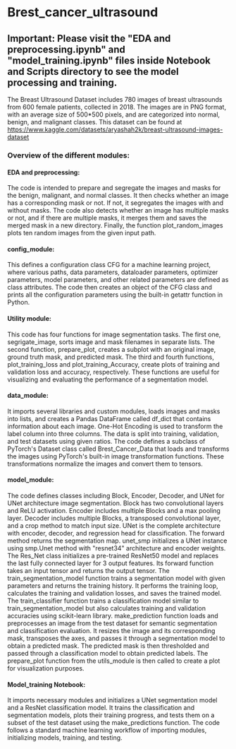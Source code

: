 # Brest_cancer_ultrasound

## Important: Please visit the "EDA and preprocessing.ipynb" and "model_training.ipynb" files inside Notebook and Scripts directory to see the model processing and training.

The Breast Ultrasound Dataset includes 780 images of breast ultrasounds from 600 female patients, collected in 2018. The images are in PNG format, with an average size of 500*500 pixels, and are categorized into normal, benign, and malignant classes.
This dataset can be found at https://www.kaggle.com/datasets/aryashah2k/breast-ultrasound-images-dataset


### Overview of the different modules:

#### EDA and preprocessing: 
The code is intended to prepare and segregate the images and masks for the benign, malignant, and normal classes. It then checks whether an image has a corresponding mask or not. If not, it segregates the images with and without masks. The code also detects whether an image has multiple masks or not, and if there are multiple masks, it merges them and saves the merged mask in a new directory. Finally, the function plot_random_images plots ten random images from the given input path.

#### config_module:
This defines a configuration class CFG for a machine learning project, where various paths, data parameters, dataloader parameters, optimizer parameters, model parameters, and other related parameters are defined as class attributes. The code then creates an object of the CFG class and prints all the configuration parameters using the built-in getattr function in Python.

#### Utility module:
This code has four functions for image segmentation tasks. The first one, segrigate_image, sorts image and mask filenames in separate lists. The second function, prepare_plot, creates a subplot with an original image, ground truth mask, and predicted mask. The third and fourth functions, plot_training_loss and plot_training_Accuracy, create plots of training and validation loss and accuracy, respectively. These functions are useful for visualizing and evaluating the performance of a segmentation model.

#### data_module:
It imports several libraries and custom modules, loads images and masks into lists, and creates a Pandas DataFrame called df_dict that contains information about each image. One-Hot Encoding is used to transform the label column into three columns. The data is split into training, validation, and test datasets using given ratios. The code defines a subclass of PyTorch's Dataset class called Brest_Cancer_Data that loads and transforms the images using PyTorch's built-in image transformation functions. These transformations normalize the images and convert them to tensors.


#### model_module:
The code defines classes including Block, Encoder, Decoder, and UNet for UNet architecture image segmentation. Block has two convolutional layers and ReLU activation. Encoder includes multiple Blocks and a max pooling layer. Decoder includes multiple Blocks, a transposed convolutional layer, and a crop method to match input size. UNet is the complete architecture with encoder, decoder, and regression head for classification. The forward method returns the segmentation map. unet_smp initializes a UNet instance using smp.Unet method with "resnet34" architecture and encoder weights.
The Res_Net class initializes a pre-trained ResNet50 model and replaces the last fully connected layer for 3 output features. Its forward function takes an input tensor and returns the output tensor.
The train_segmentation_model function trains a segmentation model with given parameters and returns the training history. It performs the training loop, calculates the training and validation losses, and saves the trained model.
The train_classifier function trains a classification model similar to train_segmentation_model but also calculates training and validation accuracies using scikit-learn library.
make_prediction function loads and preprocesses an image from the test dataset for semantic segmentation and classification evaluation. It resizes the image and its corresponding mask, transposes the axes, and passes it through a segmentation model to obtain a predicted mask. The predicted mask is then thresholded and passed through a classification model to obtain predicted labels. The prepare_plot function from the utils_module is then called to create a plot for visualization purposes.


#### Model_training Notebook:
It imports necessary modules and initializes a UNet segmentation model and a ResNet classification model. It trains the classification and segmentation models, plots their training progress, and tests them on a subset of the test dataset using the make_predictions function. The code follows a standard machine learning workflow of importing modules, initializing models, training, and testing.
